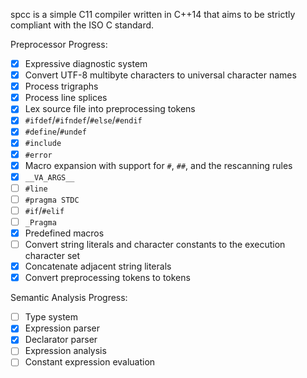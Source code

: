 spcc is a simple C11 compiler written in C++14 that aims to be strictly
compliant with the ISO C standard.

Preprocessor Progress:
- [x] Expressive diagnostic system
- [x] Convert UTF-8 multibyte characters to universal character names
- [x] Process trigraphs
- [x] Process line splices
- [x] Lex source file into preprocessing tokens
- [x] `#ifdef`/`#ifndef`/`#else`/`#endif`
- [x] `#define`/`#undef`
- [x] `#include`
- [x] `#error`
- [x] Macro expansion with support for `#`, `##`, and the rescanning rules
- [x] `__VA_ARGS__`
- [ ] `#line`
- [ ] `#pragma STDC`
- [ ] `#if`/`#elif`
- [ ] `_Pragma`
- [x] Predefined macros
- [ ] Convert string literals and character constants to the execution
character set  
- [X] Concatenate adjacent string literals
- [x] Convert preprocessing tokens to tokens

Semantic Analysis Progress:
- [ ] Type system
- [x] Expression parser
- [x] Declarator parser
- [ ] Expression analysis
- [ ] Constant expression evaluation
